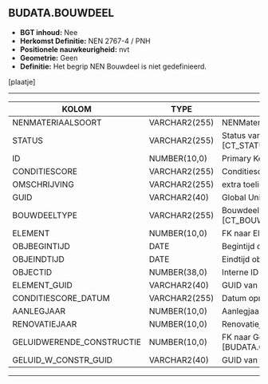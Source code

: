 ﻿## BUDATA.BOUWDEEL


* __BGT inhoud:__ Nee
* __Herkomst Definitie:__ NEN 2767-4 / PNH
* __Positionele nauwkeurigheid:__ nvt
* __Geometrie:__ Geen
* __Definitie:__ Het begrip NEN Bouwdeel is niet gedefinieerd.

[plaatje]

***

|KOLOM                           	|TYPE          	|DEFINITIE|
|------                          	|----          	|-----    |
|NENMATERIAALSOORT               	|VARCHAR2(255) 	|NENMateriaalsoort|
|STATUS                          	|VARCHAR2(255) 	|Status van de gegevens, keuzelijst [CT_STATUS]|
|ID                              	|NUMBER(10,0)  	|Primary Key|
|CONDITIESCORE                   	|VARCHAR2(255) 	|Conditiescore conform NEN 2767-4|
|OMSCHRIJVING                    	|VARCHAR2(255) 	|extra toelichting|
|GUID                            	|VARCHAR2(40)  	|Global Unique Identifier|
|BOUWDEELTYPE                    	|VARCHAR2(255) 	|Bouwdeel type, keuzelijst [CT_BOUWDEEL_TYPE]|
|ELEMENT                         	|NUMBER(10,0)  	|FK naar Element|
|OBJBEGINTIJD                      	|DATE          	|Begintijd object|
|OBJEINDTIJD                      	|DATE          	|Eindtijd object|
|OBJECTID                        	|NUMBER(38,0)  	|Interne ID ArcGIS|
|ELEMENT_GUID						|VARCHAR2(40)	|GUID van het Element|
|CONDITIESCORE_DATUM               	|VARCHAR2(255) 	|Datum opname Conditiescore|
|AANLEGJAAR							|NUMBER(10,0)	|Aanlegjaar|
|RENOVATIEJAAR 						|NUMBER(10,0)	|Renovatiejaar|
|GELUIDWERENDE_CONSTRUCTIE         	|NUMBER(10,0)  	|FK naar Geluidwerende Constructie [BUDATA.GELUIDWERENDE_CONSTRUCTIE]|
|GELUID_W_CONSTR_GUID				|VARCHAR2(40)	|GUID van Geluidwerende Constructie|

***

